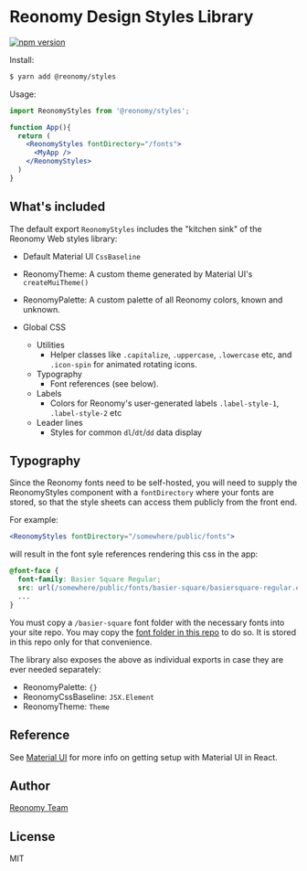 # Reonomy Design Styles Library

[![npm version](https://img.shields.io/npm/v/@reonomy/styles.svg?style=flat-square)](https://www.npmjs.com/package/@reonomy/styles)

Install:

```bash
$ yarn add @reonomy/styles
```

Usage:

```jsx
import ReonomyStyles from '@reonomy/styles';

function App(){
  return (
    <ReonomyStyles fontDirectory="/fonts">
      <MyApp />
    </ReonomyStyles>
  )
}
```

## What's included
The default export `ReonomyStyles` includes the "kitchen sink" of the Reonomy Web styles library:

- Default Material UI `CssBaseline`

- ReonomyTheme: A custom theme generated by Material UI's `createMuiTheme()`

- ReonomyPalette: A custom palette of all Reonomy colors, known and unknown.

- Global CSS
  - Utilities
    - Helper classes like `.capitalize`, `.uppercase`, `.lowercase` etc, and `.icon-spin` for animated rotating icons.
  - Typography
    - Font references (see below).
  - Labels
    - Colors for Reonomy's user-generated labels `.label-style-1`, `.label-style-2` etc
  - Leader lines
    - Styles for common `dl`/`dt`/`dd` data display

## Typography
Since the Reonomy fonts need to be self-hosted, you will need to supply the ReonomyStyles component with a `fontDirectory` where your fonts are stored, so that the style sheets can access them publicly from the front end.

For example:
```jsx
<ReonomyStyles fontDirectory="/somewhere/public/fonts">
```
will result in the font syle references rendering this css in the app:

```css
@font-face {
  font-family: Basier Square Regular;
  src: url(/somewhere/public/fonts/basier-square/basiersquare-regular.eot)
  ...
}
```

You must copy a `/basier-square` font folder with the necessary fonts into your site repo. You may copy the [font folder in this repo](https://github.com/reonomy/styles/tree/master/src/fonts/basier-square) to do so. It is stored in this repo only for that convenience.

The library also exposes the above as individual exports in case they are ever needed separately:

- ReonomyPalette: `{}`
- ReonomyCssBaseline: `JSX.Element`
- ReonomyTheme: `Theme`

## Reference
See [Material UI](https://material-ui.com/getting-started/usage/) for more info on getting setup with Material UI in React.

## Author
[Reonomy Team](https://github.com/reonomy)

## License
MIT